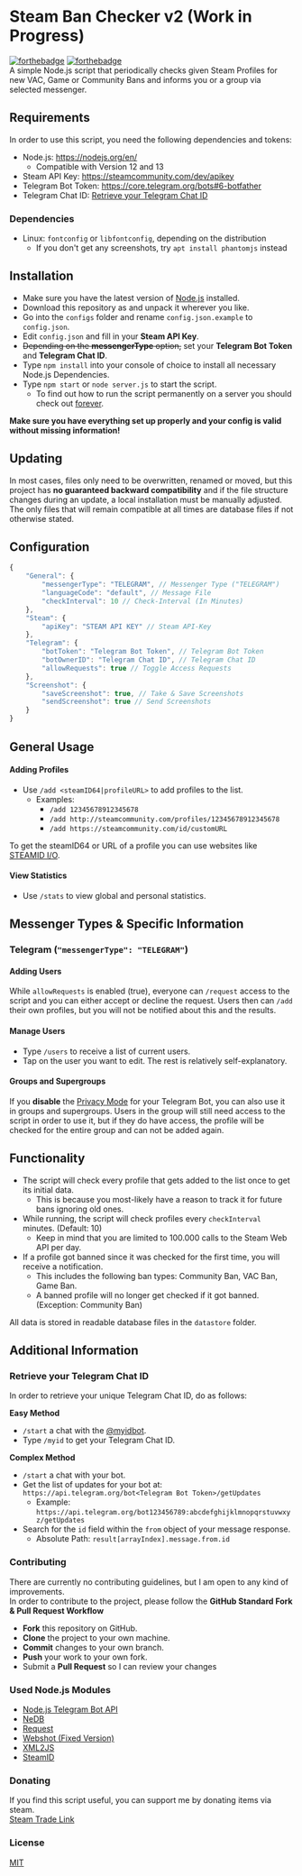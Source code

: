 # Steam Ban Checker v2 (Work in Progress)
[![forthebadge](https://forthebadge.com/images/badges/built-with-love.svg)](https://forthebadge.com)
[![forthebadge](https://forthebadge.com/images/badges/uses-js.svg)](https://forthebadge.com)  
A simple Node.js script that periodically checks given Steam Profiles for new VAC, Game or Community Bans and informs you or a group via selected messenger.

## Requirements
In order to use this script, you need the following dependencies and tokens:

- Node.js: https://nodejs.org/en/  
  - Compatible with Version 12 and 13
- Steam API Key: https://steamcommunity.com/dev/apikey  
- Telegram Bot Token: https://core.telegram.org/bots#6-botfather
- Telegram Chat ID: [Retrieve your Telegram Chat ID](#retrieve-your-telegram-chat-id)

### Dependencies
- Linux: `fontconfig` or `libfontconfig`, depending on the distribution  
  - If you don't get any screenshots, try `apt install phantomjs` instead

## Installation
- Make sure you have the latest version of [Node.js](https://nodejs.org/) installed.
- Download this repository as and unpack it wherever you like.
- Go into the `configs` folder and rename `config.json.example` to `config.json`.
- Edit `config.json` and fill in your **Steam API Key**.
- ~~Depending on the **messengerType** option,~~ set your **Telegram Bot Token** and **Telegram Chat ID**.
- Type `npm install` into your console of choice to install all necessary Node.js Dependencies.
- Type `npm start` or `node server.js` to start the script.
  - To find out how to run the script permanently on a server you should check out [forever](https://github.com/foreversd/forever).

**Make sure you have everything set up properly and your config is valid without missing information!**  

## Updating
In most cases, files only need to be overwritten, renamed or moved, but this project has **no guaranteed backward compatibility** and if the file structure changes during an update, a local installation must be manually adjusted. The only files that will remain compatible at all times are database files if not otherwise stated.

## Configuration
```Javascript
{
	"General": {
		"messengerType": "TELEGRAM", // Messenger Type ("TELEGRAM")
		"languageCode": "default", // Message File
		"checkInterval": 10 // Check-Interval (In Minutes)
	},
	"Steam": {
		"apiKey": "STEAM API KEY" // Steam API-Key
	},
	"Telegram": {
		"botToken": "Telegram Bot Token", // Telegram Bot Token
		"botOwnerID": "Telegram Chat ID", // Telegram Chat ID
		"allowRequests": true // Toggle Access Requests
	},
	"Screenshot": {
		"saveScreenshot": true, // Take & Save Screenshots
		"sendScreenshot": true // Send Screenshots
	}
}
```

## General Usage

#### Adding Profiles
- Use `/add <steamID64|profileURL>` to add profiles to the list.
  - Examples:
    - `/add 12345678912345678`
	- `/add http://steamcommunity.com/profiles/12345678912345678`
    - `/add https://steamcommunity.com/id/customURL`

To get the steamID64 or URL of a profile you can use websites like [STEAMID I/O](https://steamid.io/).  

#### View Statistics
- Use `/stats` to view global and personal statistics.

## Messenger Types & Specific Information

### Telegram (`"messengerType": "TELEGRAM"`)

#### Adding Users
While `allowRequests` is enabled (true), everyone can `/request` access to the script and you can either accept or decline the request. Users then can `/add` their own profiles, but you will not be notified about this and the results.

#### Manage Users
- Type `/users` to receive a list of current users.
- Tap on the user you want to edit. The rest is relatively self-explanatory.

#### Groups and Supergroups
If you **disable** the [Privacy Mode](https://core.telegram.org/bots#privacy-mode) for your Telegram Bot, you can also use it in groups and supergroups. Users in the group will still need access to the script in order to use it, but if they do have access, the profile will be checked for the entire group and can not be added again.

## Functionality
- The script will check every profile that gets added to the list once to get its initial data.
  - This is because you most-likely have a reason to track it for future bans ignoring old ones.
- While running, the script will check profiles every `checkInterval` minutes. (Default: 10)
  - Keep in mind that you are limited to 100.000 calls to the Steam Web API per day.
- If a profile got banned since it was checked for the first time, you will receive a notification.
  - This includes the following ban types: Community Ban, VAC Ban, Game Ban.
  - A banned profile will no longer get checked if it got banned. (Exception: Community Ban)

All data is stored in readable database files in the `datastore` folder.

## Additional Information
### Retrieve your Telegram Chat ID
In order to retrieve your unique Telegram Chat ID, do as follows:

**Easy Method**
- `/start` a chat with the [@myidbot](https://telegram.me/myidbot).
- Type `/myid` to get your Telegram Chat ID.

**Complex Method**
- `/start` a chat with your bot.
- Get the list of updates for your bot at: `https://api.telegram.org/bot<Telegram Bot Token>/getUpdates`
  - Example: `https://api.telegram.org/bot123456789:abcdefghijklmnopqrstuvwxyz/getUpdates`
- Search for the `id` field within the `from` object of your message response.
  - Absolute Path: `result[arrayIndex].message.from.id`

### Contributing
There are currently no contributing guidelines, but I am open to any kind of improvements.  
In order to contribute to the project, please follow the **GitHub Standard Fork & Pull Request Workflow**

- **Fork** this repository on GitHub.
- **Clone** the project to your own machine.
- **Commit** changes to your own branch.
- **Push** your work to your own fork.
- Submit a **Pull Request** so I can review your changes

### Used Node.js Modules
- [Node.js Telegram Bot API](https://github.com/mast/telegram-bot-api)
- [NeDB](https://github.com/louischatriot/nedb)
- [Request](https://github.com/request/request)
- [Webshot (Fixed Version)](https://github.com/architjn/node-webshot)
- [XML2JS](https://github.com/Leonidas-from-XIV/node-xml2js)
- [SteamID](https://github.com/DoctorMcKay/node-steamid)

### Donating
If you find this script useful, you can support me by donating items via steam.  
[Steam Trade Link](https://steamcommunity.com/tradeoffer/new/?partner=169517256&token=77MTawmP)

### License
[MIT](https://github.com/IceQ1337/SteamBanChecker/blob/master/LICENSE)
